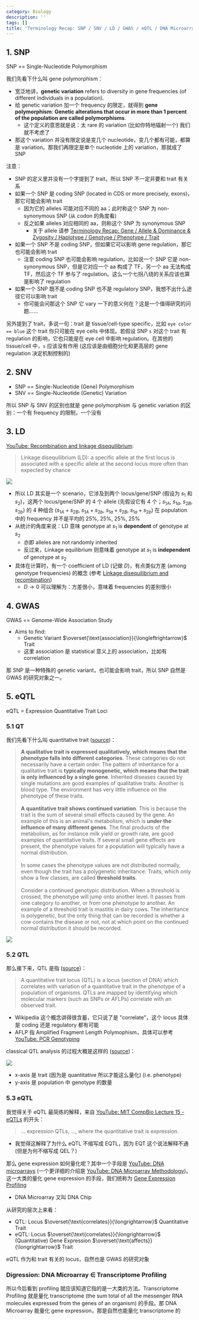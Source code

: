 ```yaml
---
category: Biology
description: ''
tags: []
title: 'Terminology Recap: SNP / SNV / LD / GWAS / eQTL / DNA Microarray (DNA chip)'
---
```


## 1. SNP

SNP == Single-Nucleotide Polymorphism

我们先看下什么叫 gene polymorphism：

- 宽泛地讲，**genetic variation** refers to diversity in gene frequencies (of different individuals in a population).
- 给 genetic variation 加一个 frequency 的限定，就得到 **gene polymorphism**: **Genetic alterations that occur in more than 1 percent of the population are called polymorphisms**.
    - 这个定义的意思就是说：太 rare 的 variation (比如你特地辐射一个) 我们就不考虑了
- 那这个 variation 并没有限定说是变几个 nucleotide，变几个都有可能，都算是 variation。那我们再限定是单个 nucleotide 上的 variation，那就成了 SNP

注意：

- SNP 的定义里并没有一个字提到了 trait，所以 SNP 不一定非要和 trait 有关系
- 如果一个 SNP 是 coding SNP (located in CDS or more precisely, exons)，那它可能会影响 trait
    - 因为它的 alleles 可能对应不同的 aa；此时称这个 SNP 为 non-synonymous SNP (从 codon 的角度看)
    - 反之如果 alleles 对应相同的 aa，则称这个 SNP 为 synonymous SNP
        - 关于 allele 请参 [Terminology Recap: Gene / Allele & Dominance & Zygosity / Haplotype / Genotype / Phenotype / Trait](/biology/2018/11/05/terminology-recap-gene-allele-haplotype-genotype-phenotype-trait)
- 如果一个 SNP 不是 coding SNP，但如果它可以影响 gene regulation，那它也可能会影响 trait
    - 注意 coding SNP 也可能会影响 regulation，比如说一个 SNP 它是 non-synonymous SNP，但是它对应一个 aa 构成了 TF，另一个 aa 无法构成 TF，然后这个 TF 参与了 regulation。这么一个七拐八绕的关系应该也算是影响了 regulation
- 如果一个 SNP 既不是 coding SNP 也不是 regulatory SNP，我想不出什么途径它可以影响 trait
    - 你可能会问那这个 SNP 它 vary 一下的意义何在？这是一个值得研究的问题……

另外提到了 trait，多说一句：trait 是 tissue/cell-type specific，比如 `eye color == blue` 这个 trait 你只可能在 eye cells 中体现。若假设 SNP `s` 对这个 trait 有 regulation 的影响，它也只能是在 eye cell 中影响 regulation。在其他的 tissue/cell 中，`s` 应该没有作用 (这应该是由细胞分化和更高层的 gene regulation 决定机制控制的)

## 2. SNV

- SNP == Single-Nucleotide (Gene) Polymorphism
- SNV == Single-Nucleotide (Genetic) Variation

所以 SNP 与 SNV 的区别也就是 gene polymorphism 与 genetic variation 的区别：一个有 frequency 的限制，一个没有

## 3. LD

[YouTube: Recombination and linkage disequilibrium](https://www.youtube.com/watch?v=3gKbh8Jioxo):

> Linkage disequilibrium (LD): a specific allele at the first locus is associated with a specific allele at the second locus more often than expected by chance

![](https://farm8.staticflickr.com/7853/32868520258_4bb69fb73d_z_d.jpg)

- 所以 LD 其实是一个 scenario，它涉及到两个 locus/gene/SNP (假设为 $s_1$ 和 $s_2$)，这两个 locus/gene/SNP 的 4 个 allele (先假设它有 4 个；$s_{1A}$, $s_{1a}$, $s_{2B}$, $s_{2b}$) 的 4 种组合 ($s_{1A} + s_{2B}$, $s_{1A} + s_{2b}$, $s_{1a} + s_{2B}$, $s_{1a} + s_{2b}$) 在 population 中的 frequency 并不是平均的 25%, 25%, 25%, 25%
- 从统计的角度来说：LD 意味 genotype at $s_1$ is **dependent** of genotype at $s_2$
    - 亦即 alleles are not randomly inherited
    - 反过来，Linkage equilibrium 则意味着 genotype at $s_1$ is **independent** of genotype at $s_2$
- 具体在计算时，有一个 coefficient of LD (记做 $D$)，有点类似方差 (among genotype frequencies) 的概念 (参考 [Linkage disequilibrium and recombination](http://bio.classes.ucsc.edu/bio107/Class%20pdfs/W05_lecture15.pdf))
    - $D \rightarrow 0$ 可以理解为：方差很小，意味着 frequencies 的差别很小

## 4. GWAS

GWAS == Genome-Wide Association Study

- Aims to find: 
    - Genetic Variant $\overset{\text{association}}{\longleftrightarrow}$ Trait
    - 这里 association 是 statistical 意义上的 association，比如有 correlation

那 SNP 是一种特殊的 genetic variant，也可能会影响 trait，所以 SNP 自然是 GWAS 的研究对象之一。

## 5. eQTL

eQTL = Expression Quantitative Trait Loci

### 5.1 QT

我们先看下什么叫 quantitative trait ([source](http://www.ihh.kvl.dk/htm/kc/popgen/genetics/1/1/sld017.htm))：

> **A qualitative trait is expressed qualitatively, which means that the phenotype falls into different categories**. These categories do not necessarily have a certain order. The pattern of inheritance for a qualitative trait is **typically monogenetic, which means that the trait is only influenced by a single gene**. Inherited diseases caused by single mutations are good examples of qualitative traits. Another is blood type. The environment has very little influence on the phenotype of these traits.  
> <br/>
> **A quantitative trait shows continued variation**. This is because the trait is the sum of several small effects caused by the gene. An example of this is an animal's metabolism, which is **under the influence of many different genes**. The final products of the metabolism, as for instance milk yield or growth rate, are good examples of quantitative traits. If several small gene effects are present, the phenotype values for a population will typically have a normal distribution.  
> <br/>
> In some cases the phenotype values are not distributed normally, even though the trait has a polygenetic inheritance. Traits, which only show a few classes, are called **threshold traits**.  
> <br/>
> Consider a continued genotypic distribution. When a threshold is crossed, the phenotype will jump onto another level. It passes from one category to another, or from one phenotype to another. An example of a threshold trait is mastitis in dairy cows. The inheritance is polygenetic, but the only thing that can be recorded is whether a cow contains the disease or not, not at which point on the continued normal distribution it should be recorded.

![](https://farm8.staticflickr.com/7804/31802777117_202ce7f82e_z_d.jpg)

### 5.2 QTL

那么接下来，QTL 是指 ([source](https://en.wikipedia.org/wiki/Quantitative_trait_locus))：

> A quantitative trait locus (QTL) is a locus (section of DNA) which correlates with variation of a quantitative trait in the phenotype of a population of organisms. QTLs are mapped by identifying which molecular markers (such as SNPs or AFLPs) correlate with an observed trait.

- Wikipedia 这个概念讲得很含蓄，它只说了是 "correlate"，这个 locus 具体是 coding 还是 regulatory 都有可能
- AFLP 指 Amplified Fragment Length Polymophism，具体可以参考 [YouTube: PCR Genotyping](https://www.youtube.com/watch?v=Z_I1Z427rUw)

classical QTL analysis 的过程大概是这样的 ([source](https://www.zhihu.com/question/27695566/answer/40741777))：

![](https://farm5.staticflickr.com/4815/46755402751_9d33823f27_z_d.jpg)

- x-axis 是 trait (因为是 quantitative 所以才能这么量化) (i.e. phenotype)
- y-axis 是 population 中 genotype 的数量

### 5.3 eQTL

我觉得关于 eQTL 最简练的解释，来自 [YouTube: MIT CompBio Lecture 15 - eQTLs](https://www.youtube.com/watch?v=xUl6tZsYObY) 的开头：

> ... expression QTLs, ..., where the quantitative trait is expression.

- 我觉得这解释了为什么 eQTL 不缩写成 EQTL，因为 EQT 这个说法解释不通 (但是为何不缩写成 QEL？)

那么 gene expression 如何量化呢？其中一个手段是 [YouTube: DNA microarrays](https://www.youtube.com/watch?v=VNsThMNjKhM) (一个更详细的介绍是 [YouTube: DNA Microarray Methodology](https://www.youtube.com/watch?v=0ATUjAxNf6U))。这一大类的量化 gene expression 的手段，我们统称为 [Gene Expression Profiling](https://en.wikipedia.org/wiki/Gene_expression_profiling)

- DNA Microarray 又叫 DNA Chip

从研究的层次上来看：

- QTL: Locus $\overset{\text{correlates}}{\longrightarrow}$ Quantitative Trait
- eQTL: Locus $\overset{\text{correlates}}{\longrightarrow}$ (Quantitative) Gene Expression $\overset{\text{affects}}{\longrightarrow}$ Trait

eQTL 作为和 trait 有关的 locus，自然也是 GWAS 的研究对象

### Digression: DNA Microarray $\in$ Transcriptome Profiling

所以今后看到 profiling 就应该知道它指的是一大类的方法。Transcriptome Profiling 就是量化 transcriptome (the sum total of all the messenger RNA molecules expressed from the genes of an organism) 的手段。那 DNA Microarray 能量化 gene expression，那是自然也能量化 transcriptome 的